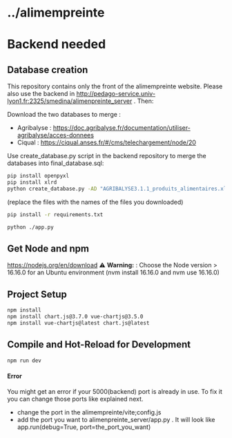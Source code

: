 # ../alimempreinte

# Backend needed

## Database creation

This repository contains only the front of the alimempreinte website. Please also use the backend in http://pedago-service.univ-lyon1.fr:2325/smedina/alimenpreinte_server . Then:

Download the two databases to merge : 
- Agribalyse : https://doc.agribalyse.fr/documentation/utiliser-agribalyse/acces-donnees
- Ciqual : https://ciqual.anses.fr/#/cms/telechargement/node/20

Use create_database.py script in the backend repository to merge the databases into final_database.sql: 
```sh
pip install openpyxl
pip install xlrd
python create_database.py -AD "AGRIBALYSE3.1.1_produits_alimentaires.xlsx" -AN "Table_Ciqual_2020_FR_2020_07_07.xls"
```
(replace the files with the names of the files you downloaded)

```sh
pip install -r requirements.txt
```
```sh
python ./app.py
```



## Get Node and npm

https://nodejs.org/en/download 
⚠️ **Warning:** : Choose the Node version > 16.16.0 for an Ubuntu environment (nvm install 16.16.0 and nvm use 16.16.0)


## Project Setup

```sh
npm install
npm install chart.js@3.7.0 vue-chartjs@3.5.0
npm install vue-chartjs@latest chart.js@latest
```

## Compile and Hot-Reload for Development

```sh
npm run dev
```


#### Error
You might get an error if your 5000(backend) port is already in use. To fix it you can change those ports like explained next.

- change the port in the alimempreinte/vite;config.js
- add the port you want to alimenpreinte_server/app.py . It will look like app.run(debug=True, port=the_port_you_want)

